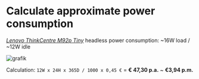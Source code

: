 # Calculate approximate power consumption

[*Lenovo ThinkCentre M92p Tiny*](https://github.com/scubamuc/scubamuc.github.io#11-hardware) headless power consumption: ~16W load / ~12W idle

![grafik](https://user-images.githubusercontent.com/54933878/234572976-7263ad71-4a60-49cc-a899-d5d5d3499c64.png)

Calculation:
`12W x 24H x 365D / 1000 x 0,45 €` = **€ 47,30 p.a.** ~ **€3,94 p.m.**
